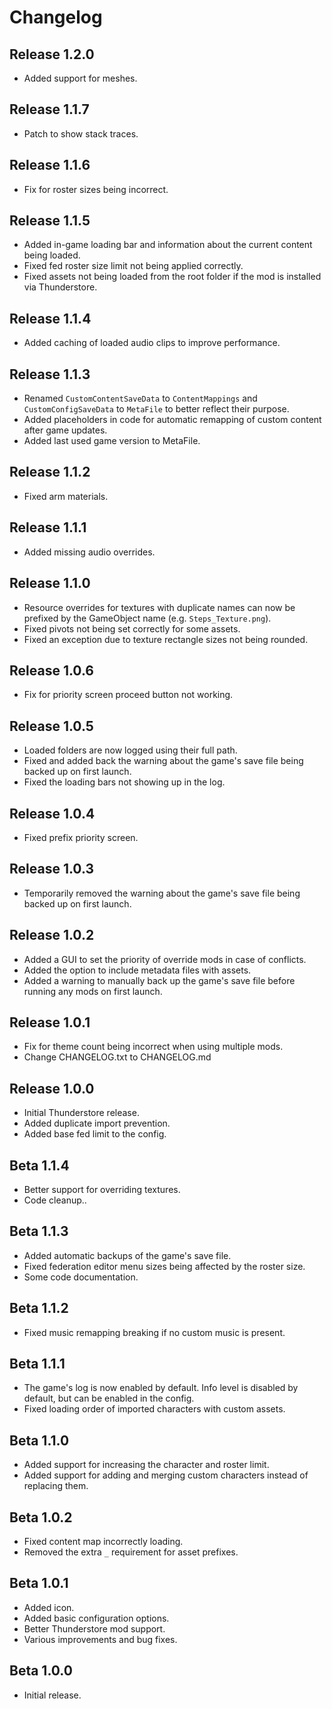 # Changelog

## Release 1.2.0
- Added support for meshes.

## Release 1.1.7
- Patch to show stack traces.

## Release 1.1.6
- Fix for roster sizes being incorrect.

## Release 1.1.5
- Added in-game loading bar and information about the current content being loaded.
- Fixed fed roster size limit not being applied correctly.
- Fixed assets not being loaded from the root folder if the mod is installed via Thunderstore.

## Release 1.1.4
- Added caching of loaded audio clips to improve performance.

## Release 1.1.3
- Renamed `CustomContentSaveData` to `ContentMappings` and `CustomConfigSaveData` to `MetaFile` to better reflect their purpose.
- Added placeholders in code for automatic remapping of custom content after game updates.
- Added last used game version to MetaFile.

## Release 1.1.2
- Fixed arm materials.

## Release 1.1.1
- Added missing audio overrides.

## Release 1.1.0
- Resource overrides for textures with duplicate names can now be prefixed by the GameObject name (e.g. `Steps_Texture.png`).
- Fixed pivots not being set correctly for some assets.
- Fixed an exception due to texture rectangle sizes not being rounded.

## Release 1.0.6
- Fix for priority screen proceed button not working.

## Release 1.0.5
- Loaded folders are now logged using their full path.
- Fixed and added back the warning about the game's save file being backed up on first launch.
- Fixed the loading bars not showing up in the log.

## Release 1.0.4
- Fixed prefix priority screen.

## Release 1.0.3
- Temporarily removed the warning about the game's save file being backed up on first launch.

## Release 1.0.2
- Added a GUI to set the priority of override mods in case of conflicts.
- Added the option to include metadata files with assets.
- Added a warning to manually back up the game's save file before running any mods on first launch.

## Release 1.0.1
- Fix for theme count being incorrect when using multiple mods.
- Change CHANGELOG.txt to CHANGELOG.md

## Release 1.0.0
- Initial Thunderstore release.
- Added duplicate import prevention.
- Added base fed limit to the config.

## Beta 1.1.4
- Better support for overriding textures.
- Code cleanup..

## Beta 1.1.3
- Added automatic backups of the game's save file.
- Fixed federation editor menu sizes being affected by the roster size.
- Some code documentation.

## Beta 1.1.2
- Fixed music remapping breaking if no custom music is present.

## Beta 1.1.1
- The game's log is now enabled by default. Info level is disabled by default, but can be enabled in the config.
- Fixed loading order of imported characters with custom assets.

## Beta 1.1.0
- Added support for increasing the character and roster limit.
- Added support for adding and merging custom characters instead of replacing them.

## Beta 1.0.2
- Fixed content map incorrectly loading.
- Removed the extra `_` requirement for asset prefixes.

## Beta 1.0.1
- Added icon.
- Added basic configuration options.
- Better Thunderstore mod support.
- Various improvements and bug fixes.

## Beta 1.0.0
- Initial release.